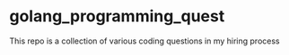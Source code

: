 # golang_programming_quest

This repo is a collection of various coding questions in my hiring process

